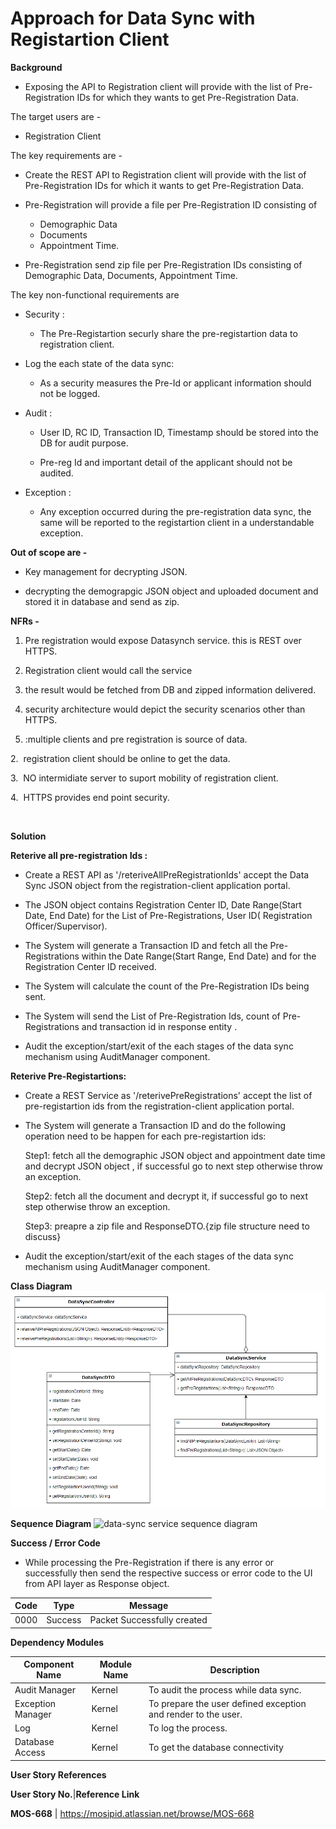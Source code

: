 # Approach for Data Sync with Registartion Client

**Background**
- Exposing the API to Registration client will provide with the list of Pre-Registration IDs for which they wants to get Pre-Registration Data.

The target users are -
   - Registration Client 

The key requirements are -
-   Create the REST API to Registration client will provide with the list of Pre-Registration IDs for which it wants to get Pre-Registration Data.

- Pre-Registration will provide a file per Pre-Registration ID consisting of
     - Demographic Data
     - Documents
     - Appointment Time.

- Pre-Registration send zip file per Pre-Registration IDs consisting of Demographic Data, Documents, Appointment Time.

The key non-functional requirements are

-   Security :

    -  The Pre-Registartion securly share the pre-registartion data to registration client.

-   Log the each state of the data sync:

    -   As a security measures the Pre-Id or applicant information should
        not be logged.

-   Audit :

    -   User ID, RC ID, Transaction ID, Timestamp should be stored into the DB
        for audit purpose.

    -   Pre-reg Id and important detail of the applicant should not be audited.

-   Exception :

    -   Any exception occurred during the pre-registration data sync, the same will be reported to the registartion client in a understandable exception.


**Out of scope are -**

- Key management for decrypting JSON.

- decrypting the demograpgic JSON object and uploaded document and stored it in database and send as zip.

**NFRs -**

1.  Pre registration would expose Datasynch service. this is REST over HTTPS.

2. Registration client would call the service

3. the result would be fetched from DB and zipped information delivered.

4. security architecture would depict the security scenarios other than HTTPS.


1. :multiple clients and pre registration is source of data.

2.  registration client should be online to get the data.

3.  NO intermidiate server to suport mobility of registration client.

4.  HTTPS provides end point security.

 

**Solution**

**Reterive all pre-registration Ids :**

-   Create a REST API as '/reteriveAllPreRegistrationIds' accept the Data Sync JSON object  from the registration-client application portal.

- The JSON object contains Registration Center ID, Date Range(Start Date, End Date) for the List of Pre-Registrations, User ID( Registration Officer/Supervisor). 

- The System will generate a Transaction ID and  fetch all the Pre-Registrations within the Date Range(Start Range, End Date) and for the Registration Center ID received.

-  The System will calculate the count of the Pre-Registration IDs being sent.

-  The System will send the List of Pre-Registration Ids, count of Pre-Registrations and transaction id in response entity .

-   Audit the exception/start/exit of the each stages of the data sync mechanism using AuditManager component.

**Reterive Pre-Registartions:**

-   Create a REST Service as '/reterivePreRegistrations' accept the list of pre-registartion ids from the registration-client application portal.

- The System will generate a Transaction ID and do the following operation need to be happen for each pre-registartion ids:

	 Step1: fetch all the demographic JSON object and appointment date time and decrypt JSON object , if successful go to next step otherwise throw an exception.

	 Step2: fetch all the document and decrypt it, if successful go to next step otherwise throw an exception.

	 Step3: preapre a zip file and ResponseDTO.{zip file structure need to discuss}

-   Audit the exception/start/exit of the each stages of the data sync mechanism using AuditManager component.

**Class Diagram**
![data-sync service class diagram](_images/_class_diagram/data-sync-service-classDiagram.png)

**Sequence Diagram**
![data-sync service sequence diagram](_sequence_diagram/data-sync-service.png)

**Success / Error Code** 
   - While processing the Pre-Registration if there is any error or successfully then send the respective success or error code to the UI from API layer as  Response object.

  Code   |       Type  | Message|
-----|----------|-------------|
  0000      |             Success |   Packet Successfully created


**Dependency Modules**

Component Name | Module Name | Description | 
-----|----------|-------------|
  Audit Manager     |   Kernel        |    To audit the process while data sync.
  Exception Manager  |  Kernel     |       To prepare the user defined exception and render to the user.
  Log        |          Kernel         |   To log the process.
  Database Access   |    Kernel      |      To get the database connectivity


**User Story References**

  **User Story No.**|**Reference Link**

  **MOS-668**      |     <https://mosipid.atlassian.net/browse/MOS-668>
